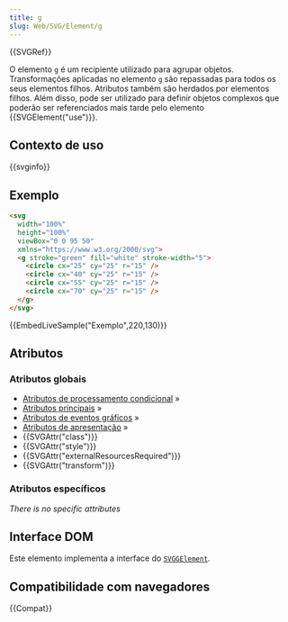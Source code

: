 ```yaml
---
title: g
slug: Web/SVG/Element/g
---
```


{{SVGRef}}

O elemento `g` é um recipiente utilizado para agrupar objetos. Transformações aplicadas no elemento `g` são repassadas para todos os seus elementos filhos. Atributos também são herdados por elementos filhos. Além disso, pode ser utilizado para definir objetos complexos que poderão ser referenciados mais tarde pelo elemento {{SVGElement("use")}}.

## Contexto de uso

{{svginfo}}

## Exemplo

```html
<svg
  width="100%"
  height="100%"
  viewBox="0 0 95 50"
  xmlns="https://www.w3.org/2000/svg">
  <g stroke="green" fill="white" stroke-width="5">
    <circle cx="25" cy="25" r="15" />
    <circle cx="40" cy="25" r="15" />
    <circle cx="55" cy="25" r="15" />
    <circle cx="70" cy="25" r="15" />
  </g>
</svg>
```

{{EmbedLiveSample("Exemplo",220,130)}}

## Atributos

### Atributos globais

- [Atributos de processamento condicional](/pt-BR/docs/SVG/Attribute#ConditionalProccessing) »
- [Atributos principais](/pt-BR/docs/SVG/Attribute#Core) »
- [Atributos de eventos gráficos](/pt-BR/docs/SVG/Attribute#GraphicalEvent) »
- [Atributos de apresentação](/pt-BR/docs/SVG/Attribute#Presentation) »
- {{SVGAttr("class")}}
- {{SVGAttr("style")}}
- {{SVGAttr("externalResourcesRequired")}}
- {{SVGAttr("transform")}}

### Atributos específicos

_There is no specific attributes_

## Interface DOM

Este elemento implementa a interface do [`SVGGElement`](/pt-BR/docs/DOM/SVGGElement).

## Compatibilidade com navegadores

{{Compat}}
